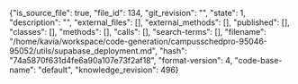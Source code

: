 {"is_source_file": true, "file_id": 134, "git_revision": "", "state": 1, "description": "", "external_files": [], "external_methods": [], "published": [], "classes": [], "methods": [], "calls": [], "search-terms": [], "filename": "/home/kavia/workspace/code-generation/campusschedpro-95046-95052/utils/supabase_deployment.md", "hash": "74a5870f631d4fe6a90a107e73f2af18", "format-version": 4, "code-base-name": "default", "knowledge_revision": 496}
